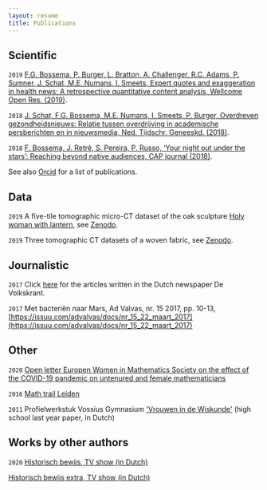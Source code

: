 ```yaml
---
layout: resume
title: Publications
---
```


## Scientific

`2019`
[F.G. Bossema, P. Burger, L. Bratton, A. Challenger, R.C. Adams, P. Sumner, J. Schat, M.E. Numans, I. Smeets, Expert quotes and exaggeration in health news: A retrospective quantitative content analysis, Wellcome Open Res. (2019)](https://doi.org/10.12688/wellcomeopenres.15147.2).

`2018`
[J. Schat, F.G. Bossema, M.E. Numans, I. Smeets, P. Burger, Overdreven gezondheidsnieuws: Relatie tussen overdrijving in academische persberichten en in nieuwsmedia, Ned. Tijdschr. Geneeskd. (2018)](https://www.ntvg.nl/artikelen/overdreven-gezondheidsnieuws).

`2018`
[F. Bossema, J. Retrê, S. Pereira, P. Russo, ‘Your night out under the stars’: Reaching beyond native audiences, CAP journal (2018)](https://www.capjournal.org/issues/24/24_40.php).

See also [Orcid](https://orcid.org/0000-0001-5668-5326) for a list of publications. 

## Data 
`2019`
A five-tile tomographic micro-CT dataset of the oak sculpture [Holy woman with lantern](https://www.rijksmuseum.nl/nl/collectie/BK-NM-9253), see [Zenodo](https://zenodo.org/record/3747192#.X5bWcYhKg2w).

`2019`
Three tomographic CT datasets of a woven fabric, see [Zenodo](https://zenodo.org/record/3741311#.X5f0-IhKg2w).

## Journalistic

`2017`
Click [here](https://www.volkskrant.nl/auteur/francien-bossema) for the articles written in the Dutch newspaper De Volkskrant. 

`2017`
Met bacteriën naar Mars, Ad Valvas, nr. 15 2017, pp. 10-13, [https://issuu.com/advalvas/docs/nr_15_22_maart_2017](https://issuu.com/advalvas/docs/nr_15_22_maart_2017) 


## Other
`2020`
[Open letter Europen Women in Mathematics Society on the effect of the COVID-19 pandemic on untenured and female mathematicians](https://www.europeanwomeninmaths.org/ewm-open-letter-on-the-covid-19-pandemic/)

`2016`
[Math trail Leiden](https://www.universiteitleiden.nl/en/news/2017/01/math-trail-leiden)

`2011`
Profielwerkstuk Vossius Gymnasium ['Vrouwen in de Wiskunde'](https://cdn.atria.nl/epublications/IAV_B00104502.pdf) (high school last year paper, in Dutch) 

## Works by other authors

`2020`
[Historisch bewijs, TV show (in Dutch)](https://www.npostart.nl/historisch-bewijs/04-03-2020/AT_2127977)

[Historisch bewijs extra, TV show (in Dutch)](https://www.npostart.nl/historisch-bewijs-extra/04-03-2020/WO_AT_15997049)

<!-- ### Footer 

Last updated: October 2020 -->


